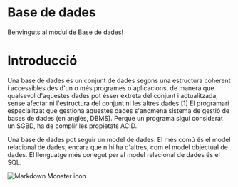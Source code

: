 # Base de dades
Benvinguts al mòdul de Base de dades!


# Introducció

Una base de dades és un conjunt de dades segons una estructura coherent i accessibles des d'un o més programes o aplicacions, de manera que qualsevol d'aquestes dades pot ésser extreta del conjunt i actualitzada, sense afectar ni l'estructura del conjunt ni les altres dades.[1] El programari especialitzat que gestiona aquestes dades s'anomena sistema de gestió de bases de dades (en anglès, DBMS). Perquè un programa sigui considerat un SGBD, ha de complir les propietats ACID.

Una base de dades pot seguir un model de dades. El més comú és el model relacional de dades, encara que n'hi ha d'altres, com el model objectual de dades. El llenguatge més conegut per al model relacional de dades és el SQL.

<img src="/img/sql.png"
     alt="Markdown Monster icon"
     style="float: left; margin-right: 10px;" />